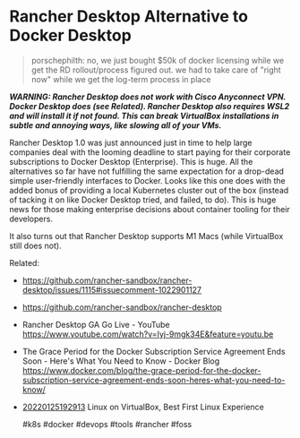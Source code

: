 # Rancher Desktop Alternative to Docker Desktop

> porschephilth: no, we just bought \$50k of docker licensing while we
> get the RD rollout/process figured out. we had to take care of "right
> now" while we get the log-term process in place

***WARNING: Rancher Desktop does not work with Cisco Anyconnect VPN.
Docker Desktop does (see Related). Rancher Desktop also requires WSL2
and will install it if not found. This can break VirtualBox
installations in subtle and annoying ways, like slowing all of your
VMs.***

Rancher Desktop 1.0 was just announced just in time to help large
companies deal with the looming deadline to start paying for their
corporate subscriptions to Docker Desktop (Enterprise). This is huge.
All the alternatives so far have not fulfilling the same expectation for
a drop-dead simple user-friendly interfaces to Docker. Looks like this
one does with the added bonus of providing a local Kubernetes cluster
out of the box (instead of tacking it on like Docker Desktop tried, and
failed, to do). This is huge news for those making enterprise decisions
about container tooling for their developers.

It also turns out that Rancher Desktop supports M1 Macs (while
VirtualBox still does not).

Related:

* <https://github.com/rancher-sandbox/rancher-desktop/issues/1115#issuecomment-1022901127>

* <https://github.com/rancher-sandbox/rancher-desktop>

* Rancher Desktop GA Go Live - YouTube  
  <https://www.youtube.com/watch?v=Iyj-9mgk34E&feature=youtu.be>

* The Grace Period for the Docker Subscription Service Agreement Ends Soon - Here\'s What You Need to Know - Docker Blog  
  <https://www.docker.com/blog/the-grace-period-for-the-docker-subscription-service-agreement-ends-soon-heres-what-you-need-to-know/>

* [20220125192913](/20220125192913/) Linux on VirtualBox, Best First Linux Experience

    #k8s #docker #devops #tools #rancher #foss

